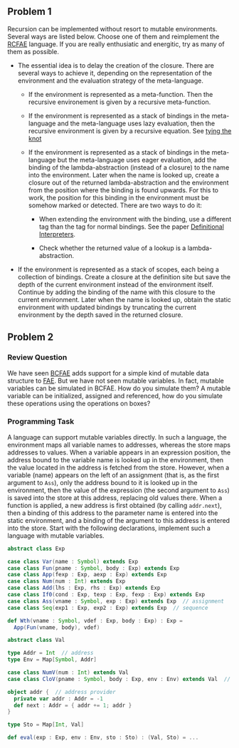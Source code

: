 ## Problem 1

Recursion can be implemented without resort to mutable environments.  Several
ways are listed below.  Choose one of them and reimplement the
[RCFAE](../../lecturenotes/08-rcfae.scala) language.  If you are really
enthusiatic and energitic, try as many of them as possible.

- The essential idea is to delay the creation of the closure.  There are
  several ways to achieve it, depending on the representation of the
  environment and the evaluation strategy of the meta-language.

    - If the environment is represented as a meta-function.  Then the recursive
      environement is given by a recursive meta-function.

    - If the environment is represented as a stack of bindings in the
      meta-language and the meta-language uses lazy evaluation, then the
      recursive environment is given by a recursive equation.  See [tying the
      knot](http://www.haskell.org/haskellwiki/Tying_the_Knot)

    - If the environment is represented as a stack of bindings in the
      meta-language but the meta-language uses eager evaluation, add the
      binding of the lambda-abstraction (instead of a closure) to the name into
      the environment.  Later when the name is looked up, create a closure out
      of the returned lambda-abstraction and the environment from the position
      where the binding is found upwards.  For this to work, the position for
      this binding in the environment must be somehow marked or detected.
      There are two ways to do it:

        - When extending the environment with the binding, use a different tag
          than the tag for normal bindings.  See the paper [Definitional
          Interpreters](http://cs.au.dk/~hosc/local/HOSC-11-4-pp363-397.pdf).

        - Check whether the returned value of a lookup is a lambda-abstraction.

- If the environment is represented as a stack of scopes, each being a
  collection of bindings.  Create a closure at the definition site but save the
  depth of the current environment instead of the environment itself.  Continue
  by adding the binding of the name with this closure to the current
  environment.  Later when the name is looked up, obtain the static environment
  with updated bindings by truncating the current environment by the depth
  saved in the returned closure.

## Problem 2

### Review Question

We have seen [BCFAE](../../lecturenotes/09-bcfae.scala) adds support for
a simple kind of mutable data structure to
[FAE](../../lecturenates/05-fae.scala).  But we have not seen mutable
variables.  In fact, mutable variables can be simulated in BCFAE.  How do you
simulate them?  A mutable variable can be initialized, assigned and referenced,
how do you simulate these operations using the operations on boxes?

### Programming Task

A language can support mutable variables directly.  In such a language, the
environment maps all variable names to addresses, whereas the store maps
addresses to values.  When a variable appears in an expression position, the
address bound to the variable name is looked up in the environment, then the
value located in the address is fetched from the store.  However, when
a variable (name) appears on the left of an assignment (that is, as the first
argument to `Ass`), only the address bound to it is looked up in the
environment, then the value of the expression (the second argument to `Ass`) is
saved into the store at this address, replacing old values there.  When
a function is applied, a new address is first obtained (by calling
`addr.next`), then a binding of this address to the parameter name is entered
into the static environment, and a binding of the argument to this address is
entered into the store.  Start with the following declarations, implement such
a language with mutable variables.

```scala
abstract class Exp

case class Var(name : Symbol) extends Exp
case class Fun(pname : Symbol, body : Exp) extends Exp
case class App(fexp : Exp, aexp : Exp) extends Exp
case class Num(num : Int) extends Exp
case class Add(lhs : Exp, rhs : Exp) extends Exp
case class If0(cond : Exp, texp : Exp, fexp : Exp) extends Exp
case class Ass(vname : Symbol, exp : Exp) extends Exp  // assignment
case class Seq(exp1 : Exp, exp2 : Exp) extends Exp  // sequence

def Wth(vname : Symbol, vdef : Exp, body : Exp) : Exp =
  App(Fun(vname, body), vdef)

abstract class Val

type Addr = Int  // address
type Env = Map[Symbol, Addr]

case class NumV(num : Int) extends Val
case class CloV(pname : Symbol, body : Exp, env : Env) extends Val  // closure

object addr {  // address provider
  private var addr : Addr = -1
  def next : Addr = { addr += 1; addr }
}

type Sto = Map[Int, Val]

def eval(exp : Exp, env : Env, sto : Sto) : (Val, Sto) = ...
```

